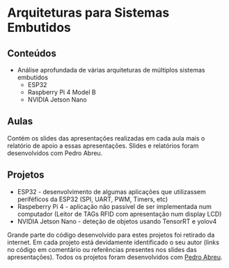 # Arquiteturas para Sistemas Embutidos
## Conteúdos
* Análise aprofundada de várias arquiteturas de múltiplos sistemas embutidos
  * ESP32
  * Raspberry Pi 4 Model B
  * NVIDIA Jetson Nano   

## Aulas
Contém os slides das apresentações realizadas em cada aula mais o relatório de apoio a essas apresentações.
Slides e relatórios foram desenvolvidos com Pedro Abreu.

## Projetos
* ESP32 - desenvolvimento de algumas aplicações que utilizassem periféficos da ESP32 (SPI, UART, PWM, Timers, etc)
* Raspeberry Pi 4 - aplicação não passível de ser implementada num computador (Leitor de TAGs RFID com apresentação num display LCD)
* NVIDIA Jetson Nano - deteção de objetos usando TensorRT e yolov4 

Grande parte do código desenvolvido para estes projetos foi retirado da internet. Em cada projeto está devidamente identificado o seu autor (links no código em comentário ou referências presentes nos slides das apresentações). 
Todos os projetos foram desenvolvidos com [Pedro Abreu](https://github.com/Torrakanor611).
